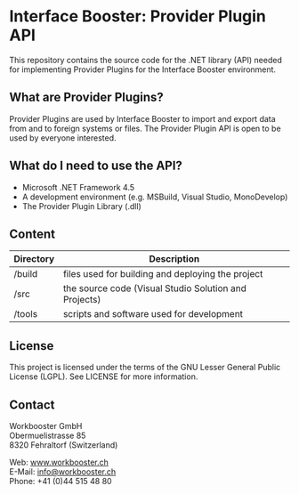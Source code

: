 Interface Booster: Provider Plugin API
===================================

This repository contains the source code for the .NET library (API) needed for implementing Provider Plugins for the Interface Booster environment.

## What are Provider Plugins?

Provider Plugins are used by Interface Booster to import and export data from and to foreign systems or files. The Provider Plugin API is open to be used by everyone interested.

## What do I need to use the API?

* Microsoft .NET Framework 4.5
* A development environment (e.g. MSBuild, Visual Studio, MonoDevelop)
* The Provider Plugin Library (.dll)

## Content

Directory | Description
----------| -------------
/build | files used for building and deploying the project
/src | the source code (Visual Studio Solution and Projects)
/tools | scripts and software used for development

## License

This project is licensed under the terms of the GNU Lesser General Public License (LGPL). See LICENSE for more information.

## Contact

Workbooster GmbH<br/>
Obermuelistrasse 85<br/>
8320 Fehraltorf (Switzerland)<br/>

Web: www.workbooster.ch<br/>
E-Mail: info@workbooster.ch<br/>
Phone: +41 (0)44 515 48 80<br/>